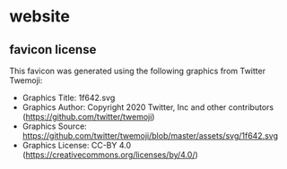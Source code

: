 # website

## favicon license

This favicon was generated using the following graphics from Twitter Twemoji:

- Graphics Title: 1f642.svg
- Graphics Author: Copyright 2020 Twitter, Inc and other contributors (https://github.com/twitter/twemoji)
- Graphics Source: https://github.com/twitter/twemoji/blob/master/assets/svg/1f642.svg
- Graphics License: CC-BY 4.0 (https://creativecommons.org/licenses/by/4.0/)
